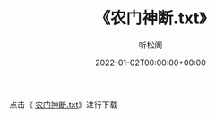 ﻿---
title:  《农门神断.txt》
date:   2022-01-02T00:00:00+00:00
author: 听松阁
layout: post
permalink: /农门神断/
categories: 小说
tags: [小说]
---

点击《 [农门神断.txt](http://img.660000.xyz/bookstukust/book/bntxt/10/农门神断.txt)》进行下载